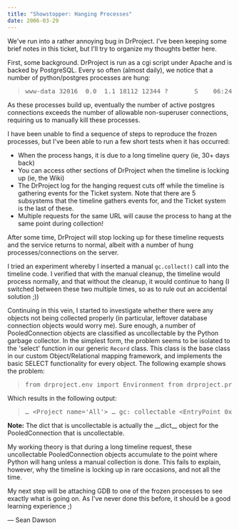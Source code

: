 ```yaml
---
title: "Showstopper: Hanging Processes"
date: 2006-03-29
---
```

We've run into a rather annoying bug in DrProject. I've been keeping some brief notes in this ticket, but I'll try to organize my thoughts better here.

First, some background.  DrProject is run as a cgi script under Apache and is backed by PostgreSQL.  Every so often (almost daily), we notice that a number of python/postgres processes are hung:
<blockquote>
<pre>www-data 32016  0.0  1.1 18112 12344 ?       S    06:24   0:02 python2.4 drproject.cgi postgres 32017  0.0  0.6 17880 7148 ?        S    06:24   0:00 postgres: www-data drprojectdb-svn 127.0.0.1 idle in transaction www-data 32203  0.0  1.1 18112 12344 ?       S    06:31   0:02 python2.4 drproject.cgi postgres 32204  0.0  0.6 17880 7160 ?        S    06:31   0:00 postgres: www-data drprojectdb-svn 127.0.0.1 idle in transaction www-data 32279  0.0  1.1 18112 12344 ?       S    06:38   0:02 python2.4 drproject.cgi postgres 32281  0.0  0.7 17916 7476 ?        S    06:38   0:00 postgres: www-data drprojectdb-svn 127.0.0.1 idle in transaction www-data 32340  0.0  1.1 18112 12340 ?       S    06:44   0:02 python2.4 drproject.cgi postgres 32341  0.0  0.7 17916 7316 ?        S    06:44   0:00 postgres: www-data drprojectdb-svn 127.0.0.1 idle in transaction www-data 32410  0.0  1.1 18112 12344 ?       S    06:52   0:02 python2.4 drproject.cgi postgres 32411  0.0  0.6 17880 7148 ?        S    06:52   0:00 postgres: www-data drprojectdb-svn 127.0.0.1 idle in transaction www-data 32466  0.0  1.1 18112 12344 ?       S    06:57   0:02 python2.4 drproject.cgi postgres 32467  0.0  0.7 17916 7308 ?        S    06:57   0:00 postgres: www-data drprojectdb-svn 127.0.0.1 idle in transaction www-data 32533  0.0  1.1 18112 12344 ?       S    07:04   0:02 python2.4 drproject.cgi postgres 32534  0.0  0.6 17880 7160 ?        S    07:04   0:00 postgres: www-data drprojectdb-svn 127.0.0.1 idle in transaction …</pre>
</blockquote>
As these processes build up, eventually the number of active postgres connections exceeds the number of allowable non-superuser connections, requiring us to manually kill these processes.

I have been unable to find a sequence of steps to reproduce the frozen processes, but I've been able to run a few short tests when it has occurred:
<ul>
  <li>When the process hangs, it is due to a long timeline query (ie, 30+ days back)</li>
  <li>You can access other sections of DrProject when the timeline is locking up (ie, the Wiki)</li>
  <li>The DrProject log for the hanging request cuts off while the timeline is gathering events for the Ticket system.  Note that there are 5 subsystems that the timeline gathers events for, and the Ticket system is the last of these.</li>
  <li>Multiple requests for the same URL will cause the process to hang at the same point during collection!</li>
</ul>
After some time, DrProject will stop locking up for these timeline requests and the service returns to normal, albeit with a number of hung processes/connections on the server.

I tried an experiment whereby I inserted a manual <code>gc.collect()</code> call into the timeline code.  I verified that with the manual cleanup, the timeline would process normally, and that without the cleanup, it would continue to hang (I switched between these two multiple times, so as to rule out an accidental solution ;))

Continuing in this vein, I started to investigate whether there were any objects not being collected properly (in particular, leftover database connection objects would worry me).  Sure enough, a number of PooledConnection objects are classified as uncollectable by the Python garbage collector.  In the simplest form, the problem seems to be isolated to the 'select' function in our generic <code>Record</code> class.  This class is the base class in our custom Object/Relational mapping framework, and implements the basic SELECT functionality for every object.  The following example shows the problem:
<blockquote>
<pre>from drproject.env import Environment from drproject.project import Project import gc gc.set_debug(gc.DEBUG_LEAK)  env = Environment('/tmp/drproject') for obj in Project.select(env, 'All'): print str(obj)</pre>
</blockquote>
Which results in the following output:
<blockquote>
<pre>… &lt;Project name='All'&gt; … gc: collectable &lt;EntryPoint 0x1256f50&gt; gc: collectable &lt;dict 0x125c030&gt; gc: collectable &lt;tuple 0x1256e70&gt; gc: collectable &lt;list 0x434fa8&gt; gc: collectable &lt;cell 0x43f770&gt; gc: collectable &lt;cell 0x43f870&gt; gc: collectable &lt;cell 0x43f710&gt; gc: collectable &lt;function 0x41c630&gt; gc: collectable &lt;tuple 0x1251cd8&gt; gc: collectable &lt;tuple 0x43f510&gt; gc: uncollectable &lt;PooledConnection 0x434e18&gt; gc: uncollectable &lt;dict 0x4a5ed0&gt;</pre>
</blockquote>
<strong>Note:</strong> The dict that is uncollectable is actually the __dict__ object for the PooledConnection that is uncollectable.

My working theory is that during a long timeline request, these uncollectable PooledConnection objects accumulate to the point where Python will hang unless a manual collection is done.  This fails to explain, however, why the timeline is locking up in rare occasions, and not all the time.

My next step will be attaching GDB to one of the frozen processes to see exactly what is going on.  As I've never done this before, it should be a good learning experience ;)

— Sean Dawson
